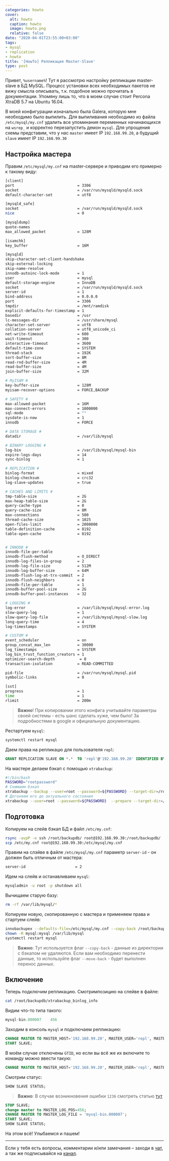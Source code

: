 ```yaml
---
categories: howto
cover:
  alt: howto
  caption: howto
  image: howto.png
  relative: false
date: "2020-04-01T23:55:00+03:00"
tags:
- mysql
- replication
- howto
title: '[HowTo] Репликация Master-Slave'
type: post
---
```

Привет, `%username%`! Тут я рассмотрю настройку репликации master-slave в БД MySQL. Процесс установки всех необходимых пакетов не вижу смысла описывать, т.к. подобное можно прочитать в документации. Упомяну лишь то, что в моем случае стоит Percona XtraDB 5.7 на Ubuntu 16.04.

В моей конфигурации изначально была Galera, которую мне необходимо было выпилить. Для выпиливания необходимо из файла `/etc/mysql/my.cnf` удалить все упоминания переменных начинающихся на `wsrep_` и корректно перезапустить демон `mysql`. Для упрощения схемы представим, что у нас `master` имеет IP `192.168.99.20`, а будущий `slave` имеет IP `192.168.99.30`

## **Настройка мастера**

Правим `/etc/mysql/my.cnf` на master-сервере и приводим его примерно к такому виду:

```bash
[client]
port                            = 3306
socket                          = /var/run/mysqld/mysqld.sock
default-character-set           = utf8

[mysqld_safe]
socket                          = /var/run/mysqld/mysqld.sock
nice                            = 0

[mysqldump]
quote-names
max_allowed_packet              = 128M

[isamchk]
key_buffer                      = 16M

[mysqld]
skip-character-set-client-handshake
skip-external-locking
skip-name-resolve
innodb-autoinc-lock-mode        = 1
user                            = mysql
default-storage-engine          = InnoDB
socket                          = /var/run/mysqld/mysqld.sock
server-id                       = 1
bind-address                    = 0.0.0.0
port                            = 3306
tmpdir                          = /mnt/ramdisk
explicit-defaults-for-timestamp = 1
basedir                         = /usr
lc-messages-dir                 = /usr/share/mysql
character-set-server            = utf8
collation-server                = utf8_unicode_ci
net-write-timeout               = 600
wait-timeout                    = 300
interactive-timeout             = 3600
default-time-zone               = SYSTEM
thread-stack                    = 192K
sort-buffer-size                = 8M
read-rnd-buffer-size            = 4M
read-buffer-size                = 4M
join-buffer-size                = 32M

# MyISAM #
key-buffer-size                 = 128M
myisam-recover-options          = FORCE,BACKUP

# SAFETY #
max-allowed-packet              = 16M
max-connect-errors              = 1000000
sql-mode                        = ""
sysdate-is-now                  = 1
innodb                          = FORCE

# DATA STORAGE #
datadir                         = /var/lib/mysql

# BINARY LOGGING #
log-bin                         = /var/lib/mysql/mysql-bin
expire-logs-days                = 14
sync-binlog                     = 1

# REPLICATION #
binlog-format                   = mixed
binlog-checksum                 = crc32
log-slave-updates               = true

# CACHES AND LIMITS #
tmp-table-size                  = 2G
max-heap-table-size             = 2G
query-cache-type                = 0
query-cache-size                = 8M
max-connections                 = 500
thread-cache-size               = 1025
open-files-limit                = 2000000
table-definition-cache          = 8192
table-open-cache                = 8192


# INNODB #
innodb-file-per-table
innodb-flush-method             = O_DIRECT
innodb-log-files-in-group       = 2
innodb-log-file-size            = 512M
innodb-log-buffer-size          = 64M
innodb-flush-log-at-trx-commit  = 2
innodb-flush-neighbors          = 0
innodb-file-per-table           = 1
innodb-buffer-pool-size         = 2G
innodb-buffer-pool-instances    = 32

# LOGGING #
log-error                       = /var/lib/mysql/mysql-error.log
slow-query-log                  = 1
slow-query-log-file             = /var/lib/mysql/mysql-slow.log
long-query-time                 = 4
log-timestamps                  = SYSTEM

# CUSTOM #
event_scheduler                 = on
group_concat_max_len            = 30000
log_timestamps                  = SYSTEM
log_bin_trust_function_creators = 1
optimizer-search-depth           = 0
transaction-isolation           = READ-COMMITTED

pid-file                        = /var/run/mysql/mysql.pid
symbolic-links                  = 0

[sst]
progress                        = 1
time                            = 1
rlimit                          = 200m
```

> **Важно**! При копировании этого конфига учитывайте параметры своей системы - есть шанс сделать хуже, чем было! За подробностями в google и официальную документацию.

Рестартуем `mysql`:

```bash
systemctl restart mysql
```

Даем права на репликацю для пользователя `repl`:

```sql
GRANT REPLICATION SLAVE ON *.*  TO 'repl'@'192.168.99.20' IDENTIFIED BY 'pAssw0rd';
```

На мастере делаем бэкап с помощью `xtrabackup`:

```bash
#!/bin/bash
PASSWORD="rootpassword"
# Снимаем бэкап
xtrabackup --backup --user=root --password=${PASSWORD} --target-dir=/root/backupdb/ --slave-info
# Догоняем его до актуального состояния
xtrabackup --user=root --password=${PASSWORD}  --prepare --target-dir=/root/backupdb/ --slave-info
```

## Подготовка

Копируем на слейв бэкап БД и файл `/etc/my.cnf`:

```bash
rsync -avpP -e ssh /root/backupdb/ root@192.168.99.30:/root/backupdb/
scp /etc/my.cnf root@192.168.99.30:/etc/mysql/my.cnf
```

Правим на слэйве в файле `/etc/mysql/my.cnf` параметр `server-id` - он должен быть отличным от мастера:

```bash
server-id                      = 2
```

Идем на слейв и останавливаем `mysql`:

```bash
mysqladmin -u root -p shutdown all
```

Вычищаем старую базу:

```bash
rm -rf /var/lib/mysql/*
```

Копируем новую, скопированную с мастера и применяем права и стартуем слейв:

```bash
innobackupex --defaults-file=/etc/mysql/my.cnf --copy-back /root/backupdb/
chown -R mysql:mysql /var/lib/mysql
systemctl restart mysql
```

> **Важно**: Тут используется флаг `--copy-back` - данные из директории с бэкапом не удаляются. Если вам необходимо перенести данные, то используйте флаг `--move-back` - будет выполнен перенос данных.

## Включение

Теперь подключим репликацию. Смотримпозицию на слейве в файле:

```bash
cat /root/backupdb/xtrabackup_binlog_info
```

Видим что-то типа такого:

```sql
mysql-bin.000007    456
```

Заходим в консоль `mysql` и подключаем репликацию:

```sql
CHANGE MASTER TO MASTER_HOST='192.168.99.20', MASTER_USER='repl', MASTER_PASSWORD='repl', MASTER_LOG_FILE='mysql-bin.000007', MASTER_LOG_POS=456;
START SLAVE;
```

В моём случае отключены `GTID`, но если вы всё же их включите то команду можно ввести такую:

```sql
CHANGE MASTER TO MASTER_HOST='192.168.99.20', MASTER_USER='repl', MASTER_PASSWORD='repl', MASTER_AUTO_POSITION=1;
```

Смотрим статус:

```sql
SHOW SLAVE STATUS;
```

> **Важно**: В случае возникновения ошибки `1236` смотреть статью [тут](https://rtfm.co.ua/mysqlmariadb-репликация-fatal-error-1236/)

```sql
STOP SLAVE;
change master to MASTER_LOG_POS=456;
CHANGE MASTER TO MASTER_LOG_FILE = 'mysql-bin.000007';
START SLAVE;
SHOW SLAVE STATUS;
```

На этом всё! Улыбаемся и пашем!

---
Если у тебя есть вопросы, комментарии и/или замечания – заходи в [чат](https://ttttt.me/jtprogru_chat), а так же подписывайся на [канал](https://ttttt.me/jtprogru_channel).
